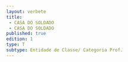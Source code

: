 ```yaml
---
layout: verbete
title:
 - CASA DO SOLDADO
 - CASA DO SOLDADO
published: true
edition: 1  
type: T
subtype: Entidade de Classe/ Categoria Prof.
---
```


